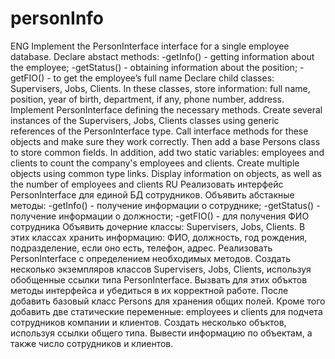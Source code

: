 # personInfo
ENG
  Implement the PersonInterface interface for a single employee database.
Declare abstact methods:
-getInfo() - getting information about the employee;
-getStatus() - obtaining information about the position;
-getFIO() - to get the employee’s full name
  Declare child classes: Supervisers, Jobs, Clients.
In these classes, store information: full name, position, year of birth, department, if any, phone number, address.
Implement PersonInterface defining the necessary methods.
Create several instances of the Supervisers, Jobs, Clients classes using generic references of the PersonInterface type.
Call interface methods for these objects and make sure they work correctly.
  Then add a base Persons class to store common fields.
In addition, add two static variables: employees and clients to count the company's employees and clients.
Create multiple objects using common type links. Display information on objects, as well as the number of employees and clients
RU
  Реализовать интерфейс PersonInterface для единой БД сотрудников.
Объявить абстакные методы:
-getInfo() - получение информации о сотруднике;
-getStatus() - получение информации о должности;
-getFIO() - для получения ФИО сотрудника
  Объявить дочерние классы: Supervisers, Jobs, Clients.
В этих классах хранить информацию: ФИО, должность, год рождения, подразделение, если оно есть, телефон, адрес.
Реализовать PersonInterface с определением необходимых методов.
Создать несколько экземпляров классов Supervisers, Jobs, Clients, используя обобщенные ссылки типа PersonInterface.
Вызвать для этих объктов методы интерфейса и убедиться в их корректной работе.
  После добавить базовый класс Persons для хранения общих полей.
Кроме того добавить две статические переменные: employees и clients для подчета сотрудников компании и клиентов.
Создать несколько объктов, используя ссылки общего типа. Вывести информацию по объектам, а также число сотрудников и клиентов.
